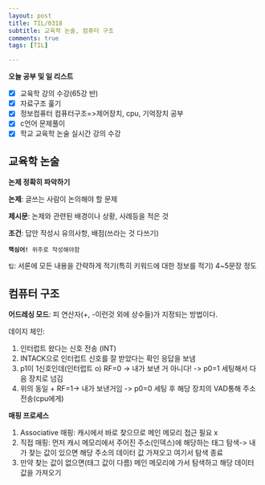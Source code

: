 ```yaml
---
layout: post
title: TIL/0318
subtitle: 교육학 논술, 컴퓨터 구조
comments: true
tags: [TIL]

---
```

**오늘 공부 및  일 리스트**

 - [x] 교육학 강의 수강(65강 반)
 - [x] 자료구조 훑기 
 - [x] 정보컴퓨터 컴퓨터구조=>제어장치, cpu, 기억장치 공부
 - [x] c언어 문제풀이
 - [x] 학교 교육학 논술 실시간 강의 수강 
 
## 교육학 논술
**논제 정확히 파악하기**

**논제**: 글쓰는 사람이 논의해야 할 문제

**제시문**: 논제와 관련된 배경이나 상황, 사례등을 적은 것

**조건**: 답안 작성시 유의사항, 배점(쓰라는 것 다쓰기)

<code>**핵심어!** 위주로 작성해야함</code>

<code>팁</code>: 서론에 모든 내용을 간략하게 적기(특히 키워드에 대한 정보를 적기) 4~5문장 정도

## 컴퓨터 구조
**어드레싱 모드**: 피 연산자(+, -이런것 외에 상수들)가 지정되는 방법이다. 

데이지 체인: 
1. 인터럽트 왔다는 신호 전송 (INT)
2. INTACK으로 인터럽트 신호를 잘 받았다는 확인 응답을 보냄
3. p1이 1신호인데(인터럽트 o) RF=0 -> 내가 보낸 거 아니다! -> p0=1 세팅해서 다음 장치로 넘김
4. 위의 동일 + RF=1-> 내가 보낸거임 -> p0=0 세팅 후 해당 장치의 VAD통해 주소 전송(cpu에게) 

**매핑 프로세스**
1. Associative 매핑: 캐시에서 바로 찾으므로 메인 메모리 접근 필요 x
2. 직접 매핑: 먼저 캐시 메모리에서 주어진 주소(인덱스)에 해당하는 태그 탐색-> 내가 찾는 값이 있으면 해당 주소의 데이터 값 가져오고 여기서 탐색 종료
3. 만약 찾는 값이 없으면(태그 값이 다름) 메인 메모리에 가서 탐색하고 해당 데이터 값을 가져오기



